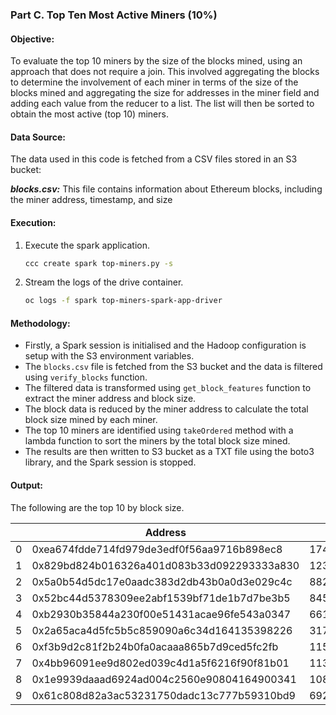 
### Part C. Top Ten Most Active Miners (10%)
#### Objective:
To evaluate the top 10 miners by the size of the blocks mined, using an approach that does not require a join. This involved aggregating the blocks to determine the involvement of each miner in terms of the size of the blocks mined and aggregating the size for addresses in the miner field and adding each value from the reducer to a list. The list will then be sorted to obtain the most active (top 10) miners.

#### Data Source:

The data used in this code is fetched from a CSV files stored in an S3 bucket:

_**blocks.csv:**_  This file contains information about Ethereum blocks, including the miner address, timestamp, and size

#### Execution:

1. Execute the spark application.

    ```sh
    ccc create spark top-miners.py -s
    ```
2. Stream the logs of the drive container.

    ```sh
    oc logs -f spark top-miners-spark-app-driver
    ```
    
#### Methodology:
- Firstly, a Spark session is initialised and the Hadoop configuration is setup with the S3 environment variables.
- The `blocks.csv` file is fetched from the S3 bucket and the data is filtered using `verify_blocks` function.
- The filtered data is transformed using `get_block_features` function to extract the miner address and block size.
- The block data is reduced by the miner address to calculate the total block size mined by each miner.
- The top 10 miners are identified using `takeOrdered` method with a lambda function to sort the miners by the total block size mined.
- The results are then written to S3 bucket as a TXT file using the boto3 library, and the Spark session is stopped.

#### Output:

The following are the top 10 by block size.

|    | Address                                    |       Value |   Rank |
|----|--------------------------------------------|-------------|--------|
|  0 | 0xea674fdde714fd979de3edf0f56aa9716b898ec8 | 17453393724 |      1 |
|  1 | 0x829bd824b016326a401d083b33d092293333a830 | 12310472526 |      2 |
|  2 | 0x5a0b54d5dc17e0aadc383d2db43b0a0d3e029c4c |  8825710065 |      3 |
|  3 | 0x52bc44d5378309ee2abf1539bf71de1b7d7be3b5 |  8451574409 |      4 |
|  4 | 0xb2930b35844a230f00e51431acae96fe543a0347 |  6614130661 |      5 |
|  5 | 0x2a65aca4d5fc5b5c859090a6c34d164135398226 |  3173096011 |      6 |
|  6 | 0xf3b9d2c81f2b24b0fa0acaaa865b7d9ced5fc2fb |  1152847020 |      7 |
|  7 | 0x4bb96091ee9d802ed039c4d1a5f6216f90f81b01 |  1134151226 |      8 |
|  8 | 0x1e9939daaad6924ad004c2560e90804164900341 |  1080436358 |      9 |
|  9 | 0x61c808d82a3ac53231750dadc13c777b59310bd9 |   692942577 |     10 |
